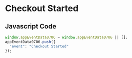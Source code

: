 # Checkout Started

## Javascript Code
```js
window.appEventData0706 = window.appEventData0706 || [];
appEventData0706.push({
  "event": "Checkout Started"
});
```




